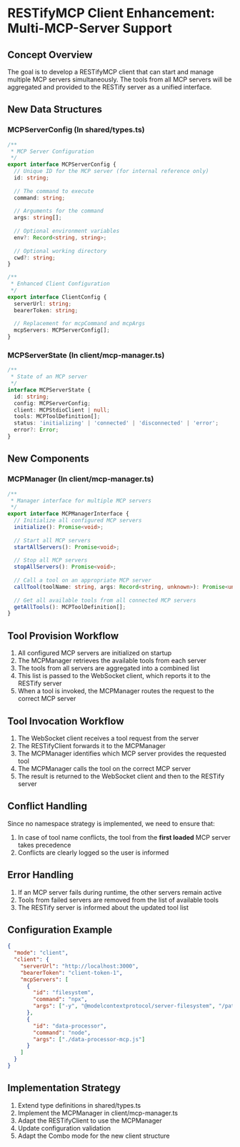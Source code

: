 # RESTifyMCP Client Enhancement: Multi-MCP-Server Support

## Concept Overview

The goal is to develop a RESTifyMCP client that can start and manage multiple MCP servers simultaneously. The tools from all MCP servers will be aggregated and provided to the RESTify server as a unified interface.

## New Data Structures

### MCPServerConfig (In shared/types.ts)

```typescript
/**
 * MCP Server Configuration
 */
export interface MCPServerConfig {
  // Unique ID for the MCP server (for internal reference only)
  id: string;
  
  // The command to execute
  command: string;
  
  // Arguments for the command
  args: string[];
  
  // Optional environment variables
  env?: Record<string, string>;
  
  // Optional working directory
  cwd?: string;
}

/**
 * Enhanced Client Configuration
 */
export interface ClientConfig {
  serverUrl: string;
  bearerToken: string;
  
  // Replacement for mcpCommand and mcpArgs
  mcpServers: MCPServerConfig[];
}
```

### MCPServerState (In client/mcp-manager.ts)

```typescript
/**
 * State of an MCP server
 */
interface MCPServerState {
  id: string;
  config: MCPServerConfig;
  client: MCPStdioClient | null;
  tools: MCPToolDefinition[];
  status: 'initializing' | 'connected' | 'disconnected' | 'error';
  error?: Error;
}
```

## New Components

### MCPManager (In client/mcp-manager.ts)

```typescript
/**
 * Manager interface for multiple MCP servers
 */
export interface MCPManagerInterface {
  // Initialize all configured MCP servers
  initialize(): Promise<void>;
  
  // Start all MCP servers
  startAllServers(): Promise<void>;
  
  // Stop all MCP servers
  stopAllServers(): Promise<void>;
  
  // Call a tool on an appropriate MCP server
  callTool(toolName: string, args: Record<string, unknown>): Promise<unknown>;
  
  // Get all available tools from all connected MCP servers
  getAllTools(): MCPToolDefinition[];
}
```

## Tool Provision Workflow

1. All configured MCP servers are initialized on startup
2. The MCPManager retrieves the available tools from each server
3. The tools from all servers are aggregated into a combined list
4. This list is passed to the WebSocket client, which reports it to the RESTify server
5. When a tool is invoked, the MCPManager routes the request to the correct MCP server

## Tool Invocation Workflow

1. The WebSocket client receives a tool request from the server
2. The RESTifyClient forwards it to the MCPManager
3. The MCPManager identifies which MCP server provides the requested tool
4. The MCPManager calls the tool on the correct MCP server
5. The result is returned to the WebSocket client and then to the RESTify server

## Conflict Handling

Since no namespace strategy is implemented, we need to ensure that:

1. In case of tool name conflicts, the tool from the **first loaded** MCP server takes precedence
2. Conflicts are clearly logged so the user is informed

## Error Handling

1. If an MCP server fails during runtime, the other servers remain active
2. Tools from failed servers are removed from the list of available tools
3. The RESTify server is informed about the updated tool list

## Configuration Example

```json
{
  "mode": "client",
  "client": {
    "serverUrl": "http://localhost:3000",
    "bearerToken": "client-token-1",
    "mcpServers": [
      {
        "id": "filesystem",
        "command": "npx",
        "args": ["-y", "@modelcontextprotocol/server-filesystem", "/path/to/allowed/dir"]
      },
      {
        "id": "data-processor",
        "command": "node",
        "args": ["./data-processor-mcp.js"]
      }
    ]
  }
}
```

## Implementation Strategy

1. Extend type definitions in shared/types.ts
2. Implement the MCPManager in client/mcp-manager.ts
3. Adapt the RESTifyClient to use the MCPManager
4. Update configuration validation
5. Adapt the Combo mode for the new client structure
